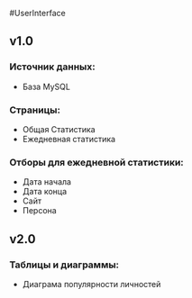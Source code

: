 #UserInterface

## v1.0
### Источник данных:
- База MySQL

### Страницы:
- Общая Статистика
- Ежедневная статистика

### Отборы для ежедневной статистики:
- Дата начала
- Дата конца
- Сайт
- Персона

## v2.0
### Таблицы и диаграммы:
- Диаграма популярности личностей






